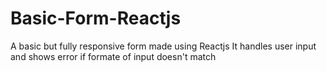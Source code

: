 # Basic-Form-Reactjs
A basic but fully responsive form made using Reactjs
It handles user input and shows error if formate of input doesn't match
